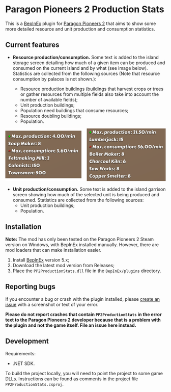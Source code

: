 ﻿# Paragon Pioneers 2 Production Stats

This is a [BepInEx](https://github.com/BepInEx/BepInEx) plugin for [Paragon Pioneers 2](https://paragonpioneers.com/) that aims to show some more detailed resource and unit production and consumption statistics.

## Current features

- **Resource production/consumption.** Some text is added to the island storage screen detailing how much of a given item can be produced and consumed on the current island and by what (see image below). Statistics are collected from the following sources (Note that resource consumption by palaces is not shown.):

  - Resource production buildings (buildings that harvest crops or trees or gather resources from multiple fields also take into account the number of available fields);
  - Unit production buildings;
  - Population need buildings that consume resources;
  - Resource doubling buildings;
  - Population.

![Production statistics example](img/production_stats_example.png "Production statistics example")

- **Unit production/consumption.** Some text is added to the island garrison screen showing how much of the selected unit is being produced and consumed. Statistics are collected from the following sources:
  - Unit production buildings;
  - Population.

## Installation

**Note:** The mod has only been tested on the Paragon Pioneers 2 Steam version on Windows, with BepInEx installed manually. However, there are mod loaders that can make installation easier.

1. Install [BepInEx](https://docs.bepinex.dev/articles/user_guide/installation/index.html) version 5.x;
2. Download the latest mod version from Releases;
3. Place the `PP2ProductionStats.dll` file in the `BepInEx/plugins` directory.

## Reporting bugs

If you encounter a bug or crash with the plugin installed, please [create an issue](https://github.com/kepons/pp2-production-stats/issues/new) with a screenshot or text of your error.

**Please do not report crashes that contain `PP2ProductionStats` in the error text to the Paragon Pioneers 2 developer because that is a problem with the plugin and not the game itself. File an issue here instead.**

## Development

Requirements:

- .NET SDK.

To build the project locally, you will need to point the project to some game DLLs. Instructions can be found as comments in the project file `PP2ProductionStats.csproj`.
